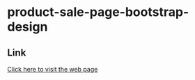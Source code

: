# product-sale-page-bootstrap-design
<h2>Link</h2>
<a target="_blank" href="http://ali-bootstrap-project.netlify.app">Click here to visit the web page</a>
